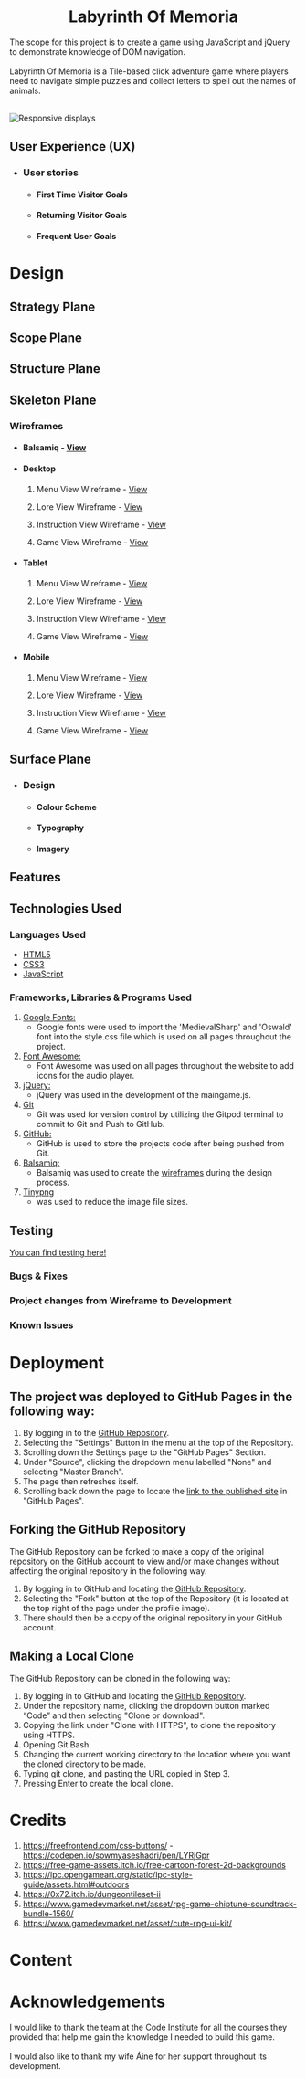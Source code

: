<h1 align="center">Labyrinth Of Memoria</h1> 
The scope for this project is to create a game using JavaScript and jQuery to demonstrate knowledge of DOM navigation.
<br/><br/>
Labyrinth Of Memoria is a Tile-based click adventure game where players need to navigate simple puzzles and collect letters to spell out the names of animals.
<br/><br/>

![Responsive displays](assets/images/responsive.png)

## User Experience (UX)

-   ### User stories

    -   #### First Time Visitor Goals

    -   #### Returning Visitor Goals

    -   #### Frequent User Goals

<h1>Design</h1>

## Strategy Plane

## Scope Plane

## Structure Plane

## Skeleton Plane


### Wireframes

-   #### Balsamiq - [View](https://github.com/KevAndrews/Milestone_Project_2/blob/main/Wireframes/MS2_Wireframes.bmpr)

-   #### Desktop
    1.  Menu View Wireframe - [View](https://github.com/KevAndrews/Milestone_Project_2/blob/main/Wireframes/desktop/Desktop%20Menu%20View.png)
    
    2.  Lore View Wireframe - [View](https://github.com/KevAndrews/Milestone_Project_2/blob/main/Wireframes/desktop/Desktop%20Lore%20View.png)
    
    3.  Instruction View Wireframe - [View](https://github.com/KevAndrews/Milestone_Project_2/blob/main/Wireframes/desktop/Desktop%20Instruction%20View.png)
    
    4.  Game View Wireframe - [View](https://github.com/KevAndrews/Milestone_Project_2/blob/main/Wireframes/desktop/Desktop%20Game%20View.png)

-   #### Tablet
    1.  Menu View Wireframe - [View](https://github.com/KevAndrews/Milestone_Project_2/blob/main/Wireframes/tablet/Tablet%20Menu%20View.png)
    
    2.  Lore View Wireframe - [View](https://github.com/KevAndrews/Milestone_Project_2/blob/main/Wireframes/tablet/Tablet%20Lore%20View.png)
    
    3.  Instruction View Wireframe - [View](https://github.com/KevAndrews/Milestone_Project_2/blob/main/Wireframes/tablet/Tablet%20Instruction%20View.png)
    
    4.  Game View Wireframe - [View](https://github.com/KevAndrews/Milestone_Project_2/blob/main/Wireframes/tablet/Tablet%20Game%20View.png)

-   #### Mobile

    1.  Menu View Wireframe - [View](https://github.com/KevAndrews/Milestone_Project_2/blob/main/Wireframes/mobile/Mobile%20Menu%20View.png)
    
    2.  Lore View Wireframe - [View](https://github.com/KevAndrews/Milestone_Project_2/blob/main/Wireframes/mobile/Mobile%20Lore%20View.png)
    
    3.  Instruction View Wireframe - [View](https://github.com/KevAndrews/Milestone_Project_2/blob/main/Wireframes/mobile/Mobile%20Instruction%20View.png)
    
    4.  Game View Wireframe - [View](https://github.com/KevAndrews/Milestone_Project_2/blob/main/Wireframes/mobile/Mobile%20Game%20View.png)


## Surface Plane

-   ### Design
    -   #### Colour Scheme

    -   #### Typography

    -   #### Imagery


## Features

## Technologies Used

### Languages Used

-   [HTML5](https://en.wikipedia.org/wiki/HTML5)
-   [CSS3](https://en.wikipedia.org/wiki/Cascading_Style_Sheets)
-   [JavaScript](https://en.wikipedia.org/wiki/JavaScript)

### Frameworks, Libraries & Programs Used

1. [Google Fonts:](https://fonts.google.com/)
    - Google fonts were used to import the 'MedievalSharp' and 'Oswald' font into the style.css file which is used on all pages throughout the project.
2. [Font Awesome:](https://fontawesome.com/)
    - Font Awesome was used on all pages throughout the website to add icons for the audio player.
3. [jQuery:](https://jquery.com/)
    - jQuery was used in the development of the maingame.js.
4. [Git](https://git-scm.com/)
    - Git was used for version control by utilizing the Gitpod terminal to commit to Git and Push to GitHub.
5. [GitHub:](https://github.com/)
    - GitHub is used to store the projects code after being pushed from Git.
6. [Balsamiq:](https://balsamiq.com/)
    - Balsamiq was used to create the [wireframes](https://github.com/KevAndrews/Milestone_Project_2/tree/main/Wireframes) during the design process.
7. [Tinypng](https://tinypng.com/) 
    -   was used to reduce the image file sizes.

## Testing
[You can find testing here!](https://github.com/KevAndrews/Milestone_Project_2/blob/main/TESTING.md)

### Bugs & Fixes


### Project changes from Wireframe to Development


### Known Issues


<h1>Deployment</h1>

## The project was deployed to GitHub Pages in the following way:
1.	By logging in to the [GitHub Repository](https://github.com/).
2.	Selecting the "Settings" Button in the menu at the top of the Repository.
3.	Scrolling down the Settings page to the "GitHub Pages" Section.
4.	Under "Source", clicking the dropdown menu labelled "None" and selecting "Master Branch".
5.	The page then refreshes itself.
6.	Scrolling back down the page to locate the [link to the published site](https://kevandrews.github.io/Milestone_Project_2/)  in "GitHub Pages".

## Forking the GitHub Repository
The GitHub Repository can be forked to make a copy of the original repository on the GitHub account to view and/or make changes without affecting the original repository in the following way.
1.	By logging in to GitHub and locating the [GitHub Repository](https://github.com/KevAndrews/Milestone_Project_2).
2.	Selecting the "Fork" button at the top of the Repository (it is located at the top right of the page under the profile image).
3.	There should then be a copy of the original repository in your GitHub account.

## Making a Local Clone
The GitHub Repository can be cloned in the following way:

1.	By logging in to GitHub and locating the [GitHub Repository](https://github.com/KevAndrews/Milestone_Project_2).
2.	Under the repository name, clicking the dropdown button marked “Code” and then selecting "Clone or download".
3.	Copying the link under "Clone with HTTPS", to clone the repository using HTTPS.
4.	Opening Git Bash.
5.	Changing the current working directory to the location where you want the cloned directory to be made.
6.	Typing git clone, and pasting the URL copied in Step 3.
7.	Pressing Enter to create the local clone.

<h1>Credits</h1>

1.	https://freefrontend.com/css-buttons/ - https://codepen.io/sowmyaseshadri/pen/LYRjGpr
2.	https://free-game-assets.itch.io/free-cartoon-forest-2d-backgrounds
3.	https://lpc.opengameart.org/static/lpc-style-guide/assets.html#outdoors
4.	https://0x72.itch.io/dungeontileset-ii
5.	https://www.gamedevmarket.net/asset/rpg-game-chiptune-soundtrack-bundle-1560/
6.	https://www.gamedevmarket.net/asset/cute-rpg-ui-kit/

<h1>Content</h1>


<h1>Acknowledgements</h1>
I would like to thank the team at the Code Institute for all the courses they provided that help me gain the knowledge I needed to build this game.
<br/><br/>
I would also like to thank my wife Áine for her support throughout its development.